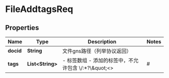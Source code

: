# FileAddtagsReq

## Properties
Name | Type | Description | Notes
------------ | ------------- | ------------- | -------------
**docid** | **String** | 文件gns路径（列举协议返回） | 
**tags** | **List&lt;String&gt;** | - 标签数组 - 添加的标签中，不允许包含 \\/:*?\\\&quot;&lt;&gt;|# | 
